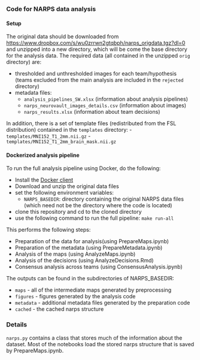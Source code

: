 ### Code for NARPS data analysis

#### Setup

The original data should be downloaded from https://www.dropbox.com/s/wu0zrrwn2gtqbph/narps_origdata.tgz?dl=0 and unzipped into a new directory, which will be come the base directory for the analysis data. The required data (all contained in the unzipped ```orig``` directory) are:
- thresholded and unthresholded images for each team/hypothesis (teams excluded from the main analysis are included in the ```rejected``` directory)
- metadata files:
    - ```analysis_pipelines_SW.xlsx``` (information about analysis pipelines)
    - ```narps_neurovault_images_details.csv``` (information about images)
    - ```narps_results.xlsx``` (information about team decisions)

In addition, there is a set of template files (redistributed from the FSL distribution) contained in the ```templates``` directory:
    - ```templates/MNI152_T1_2mm.nii.gz```
    - ```templates/MNI152_T1_2mm_brain_mask.nii.gz```


#### Dockerized analysis pipeline

To run the full analysis pipeline using Docker, do the following:

- Install the [Docker client](https://docs.docker.com/install/)
- Download and unzip the original data files
- set the following environment variables:
    - ```NARPS_BASEDIR```: directory containing the original NARPS data files (which need not be the directory where the code is located)
- clone this repository and cd to the cloned directory
- use the following command to run the full pipeline: ```make run-all```

This performs the following steps:

- Preparation of the data for analysis(using PrepareMaps.ipynb)
- Preparation of the metadata (using PrepareMetadata.ipynb)
- Analysis of the maps (using AnalyzeMaps.ipynb)
- Analysis of the decisions (using AnalyzeDecisions.Rmd)
- Consensus analysis across teams (using ConsensusAnalysis.ipynb)

The outputs can be found in the subdirectories of NARPS_BASEDIR:
- ```maps``` - all of the intermediate maps generated by preprocessing
- ```figures``` - figures generated by the analysis code
- ```metadata``` - additional metadata files generated by the preparation code
- ```cached``` - the cached narps structure 

### Details

```narps.py``` contains a class that stores much of the information about the dataset.  Most of the notebooks load the stored narps structure that is saved by PrepareMaps.ipynb.  